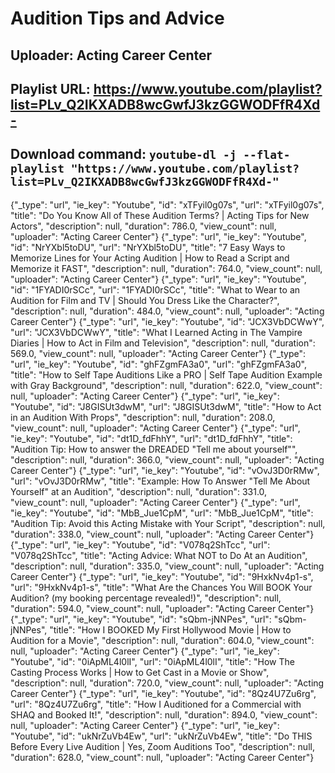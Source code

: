# Audition Tips and Advice
## Uploader: Acting Career Center
## Playlist URL: https://www.youtube.com/playlist?list=PLv_Q2IKXADB8wcGwfJ3kzGGWODFfR4Xd-
## Download command: `youtube-dl -j --flat-playlist "https://www.youtube.com/playlist?list=PLv_Q2IKXADB8wcGwfJ3kzGGWODFfR4Xd-"`

{"_type": "url", "ie_key": "Youtube", "id": "xTFyil0g07s", "url": "xTFyil0g07s", "title": "Do You Know All of These Audition Terms? | Acting Tips for New Actors", "description": null, "duration": 786.0, "view_count": null, "uploader": "Acting Career Center"}
{"_type": "url", "ie_key": "Youtube", "id": "NrYXbl5toDU", "url": "NrYXbl5toDU", "title": "7 Easy Ways to Memorize Lines for Your Acting Audition | How to Read a Script and Memorize it FAST", "description": null, "duration": 764.0, "view_count": null, "uploader": "Acting Career Center"}
{"_type": "url", "ie_key": "Youtube", "id": "1FYADI0rSCc", "url": "1FYADI0rSCc", "title": "What to Wear to an Audition for Film and TV | Should You Dress Like the Character?", "description": null, "duration": 484.0, "view_count": null, "uploader": "Acting Career Center"}
{"_type": "url", "ie_key": "Youtube", "id": "JCX3VbDCWwY", "url": "JCX3VbDCWwY", "title": "What I Learned Acting in The Vampire Diaries | How to Act in Film and Television", "description": null, "duration": 569.0, "view_count": null, "uploader": "Acting Career Center"}
{"_type": "url", "ie_key": "Youtube", "id": "ghFZgmFA3a0", "url": "ghFZgmFA3a0", "title": "How to Self Tape Auditions Like a PRO | Self Tape Audition Example with Gray Background", "description": null, "duration": 622.0, "view_count": null, "uploader": "Acting Career Center"}
{"_type": "url", "ie_key": "Youtube", "id": "J8GISUt3dwM", "url": "J8GISUt3dwM", "title": "How to Act in an Audition With Props", "description": null, "duration": 208.0, "view_count": null, "uploader": "Acting Career Center"}
{"_type": "url", "ie_key": "Youtube", "id": "dt1D_fdFhhY", "url": "dt1D_fdFhhY", "title": "Audition Tip: How to answer the DREADED \"Tell me about yourself\"", "description": null, "duration": 366.0, "view_count": null, "uploader": "Acting Career Center"}
{"_type": "url", "ie_key": "Youtube", "id": "vOvJ3D0rRMw", "url": "vOvJ3D0rRMw", "title": "Example: How To Answer \"Tell Me About Yourself\" at an Audition", "description": null, "duration": 331.0, "view_count": null, "uploader": "Acting Career Center"}
{"_type": "url", "ie_key": "Youtube", "id": "MbB_Jue1CpM", "url": "MbB_Jue1CpM", "title": "Audition Tip: Avoid this Acting Mistake with Your Script", "description": null, "duration": 338.0, "view_count": null, "uploader": "Acting Career Center"}
{"_type": "url", "ie_key": "Youtube", "id": "V078q2ShTcc", "url": "V078q2ShTcc", "title": "Acting Advice: What NOT to Do At an Audition", "description": null, "duration": 335.0, "view_count": null, "uploader": "Acting Career Center"}
{"_type": "url", "ie_key": "Youtube", "id": "9HxkNv4p1-s", "url": "9HxkNv4p1-s", "title": "What Are the Chances You Will BOOK Your Audition? (my booking percentage revealed!)", "description": null, "duration": 594.0, "view_count": null, "uploader": "Acting Career Center"}
{"_type": "url", "ie_key": "Youtube", "id": "sQbm-jNNPes", "url": "sQbm-jNNPes", "title": "How I BOOKED My First Hollywood Movie | How to Audition for a Movie", "description": null, "duration": 604.0, "view_count": null, "uploader": "Acting Career Center"}
{"_type": "url", "ie_key": "Youtube", "id": "0iApML4l0lI", "url": "0iApML4l0lI", "title": "How The Casting Process Works | How to Get Cast in a Movie or Show", "description": null, "duration": 720.0, "view_count": null, "uploader": "Acting Career Center"}
{"_type": "url", "ie_key": "Youtube", "id": "8Qz4U7Zu6rg", "url": "8Qz4U7Zu6rg", "title": "How I Auditioned for a Commercial with SHAQ and Booked It!", "description": null, "duration": 894.0, "view_count": null, "uploader": "Acting Career Center"}
{"_type": "url", "ie_key": "Youtube", "id": "ukNrZuVb4Ew", "url": "ukNrZuVb4Ew", "title": "Do THIS Before Every Live Audition | Yes, Zoom Auditions Too", "description": null, "duration": 628.0, "view_count": null, "uploader": "Acting Career Center"}
